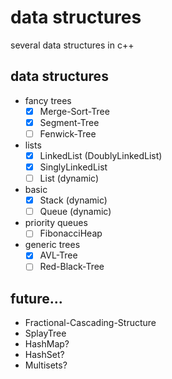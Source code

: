 # data structures
several data structures in c++

## data structures
- fancy trees
    - [x] Merge-Sort-Tree
    - [x] Segment-Tree
    - [ ] Fenwick-Tree
- lists
    - [x] LinkedList (DoublyLinkedList)
    - [x] SinglyLinkedList
    - [ ] List (dynamic)
- basic
    - [x] Stack (dynamic)
    - [ ] Queue (dynamic)
- priority queues
    - [ ] FibonacciHeap
- generic trees
    - [x] AVL-Tree
    - [ ] Red-Black-Tree

## future...
- Fractional-Cascading-Structure
- SplayTree
- HashMap?
- HashSet?
- Multisets?
